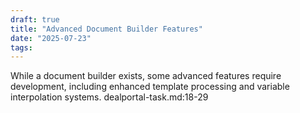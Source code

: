 ```yaml
---
draft: true
title: "Advanced Document Builder Features"
date: "2025-07-23"
tags: 
---
```

While a document builder exists, some advanced features require development, including enhanced template processing and variable interpolation systems. dealportal-task.md:18-29